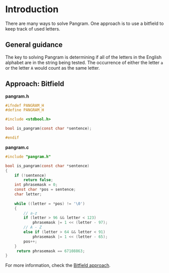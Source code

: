 # Introduction

There are many ways to solve Pangram.
One approach is to use a bitfield to keep track of used letters.

## General guidance

The key to solving Pangram is determining if all of the letters in the English alphabet are in the string being tested.
The occurrence of either the letter `a` or the letter `A` would count as the same letter.

## Approach: Bitfield

**pangram.h**
```c
#ifndef PANGRAM_H
#define PANGRAM_H

#include <stdbool.h>

bool is_pangram(const char *sentence);

#endif
```

**pangram.c**
```c
#include "pangram.h" 

bool is_pangram(const char *sentence)
{
    if (!sentence)
        return false;
    int phrasemask = 0;
    const char *pos = sentence;
    char letter;
    
    while ((letter = *pos) != '\0')
    {
        // a-z
        if (letter > 96 && letter < 123)
            phrasemask |= 1 << (letter - 97);
        // A - Z
        else if (letter > 64 && letter < 91)
            phrasemask |= 1 << (letter - 65);
        pos++;
    }
     return phrasemask == 67108863;
}
```

For more information, check the [Bitfield approach][approach-bitfield].

[approach-bitfield]: https://exercism.org/tracks/c/exercises/pangram/approaches/bitfield
